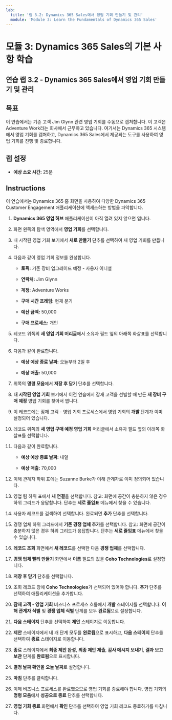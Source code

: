 ```yaml
---
lab:
  title: '랩 3.2: Dynamics 365 Sales에서 영업 기회 만들기 및 관리'
  module: 'Module 3: Learn the Fundamentals of Dynamics 365 Sales'
---
```


<a name="module-3-learn-the-fundamentals-of-dynamics-365-sales"></a>모듈 3: Dynamics 365 Sales의 기본 사항 학습
========================

## <a name="practice-lab-32---create-and-manage-an-opportunity-in-dynamics-365-sales"></a>연습 랩 3.2 - Dynamics 365 Sales에서 영업 기회 만들기 및 관리 

## <a name="objectives"></a>목표

이 연습에서는 기존 고객 Jim Glynn 관련 영업 기회를 수동으로 캡처합니다. 이 고객은 Adventure Work라는 회사에서 근무하고 있습니다. 여기서는 Dynamics 365 시스템에서 영업 기회를 캡처하고, Dynamics 365 Sales에서 제공되는 도구를 사용하여 영업 기회를 진행 및 종료합니다.


## <a name="lab-setup"></a>랩 설정

  - **예상 소요 시간:** 25분

## <a name="instructions"></a>Instructions

이 연습에서는 Dynamics 365 홈 화면을 사용하여 다양한 Dynamics 365 Customer Engagement 애플리케이션에 액세스하는 방법을 파악합니다. 

1. **Dynamics 365 영업 허브** 애플리케이션이 아직 열려 있지 않으면 엽니다. 

2. 화면 왼쪽의 탐색 영역에서 **영업 기회**를 선택합니다. 

3. 내 시작된 영업 기회 보기에서 **새로 만들기** 단추를 선택하여 새 영업 기회를 만듭니다.

4. 다음과 같이 영업 기회 정보를 완성합니다.

    - **토픽:** 기존 장비 업그레이드 예정 - 사용자 이니셜

    - **연락처:** Jim Glynn

    - **계정:** Adventure Works

    - **구매 시간 프레임:** 현재 분기

    - **예산 금액:** 50,000

    - **구매 프로세스:** 개인

5. 레코드 위쪽의 **새 영업 기회 머리글**에서 소유자 필드 옆의 아래쪽 화살표를 선택합니다. 

6. 다음과 같이 완료합니다.

    - **예상 예상 종료 날짜:** 오늘부터 2일 후

    - **예상 매출:** 50,000

7. 위쪽의 **명령 모음**에서 **저장 후 닫기** 단추를 선택합니다. 

8. **내 시작된 영업 기회** 보기에서 이전 연습에서 잠재 고객을 선별할 때 만든 **새 장비 구매 예정** 영업 기회를 찾아서 엽니다. 

9. 이 레코드에는 잠재 고객 - 영업 기회 프로세스에서 영업 기회의 **개발** 단계가 이미 설정되어 있습니다. 

10. 레코드 위쪽의 **새 영업 구매 예정 영업 기회** 머리글에서 소유자 필드 옆의 아래쪽 화살표를 선택합니다. 

11. 다음과 같이 완료합니다.

    - **예상 예상 종료 날짜:** 내일

    - **예상 매출:** 70,000

12. 이해 관계자 하위 표에는 Suzanne Burke가 이해 관계자로 이미 정의되어 있습니다. 

13. 영업 팀 하위 표에서 **새 연결**을 선택합니다. 참고: 화면에 공간이 충분하지 않은 경우 하위 그리드가 응답합니다. 단추는 **세로 줄임표** 메뉴에서 찾을 수 있습니다.

14. 사용자 레코드를 검색하여 선택합니다. 완료되면 **추가** 단추를 선택합니다. 

15. 경쟁 업체 하위 그리드에서 **기존 경쟁 업체 추가**를 선택합니다. 참고: 화면에 공간이 충분하지 않은 경우 하위 그리드가 응답합니다. 단추는 **세로 줄임표** 메뉴에서 찾을 수 있습니다.

16. **레코드 조회** 화면에서 **새 레코드**를 선택한 다음 **경쟁 업체**를 선택합니다.

17. **경쟁 업체 빨리 만들기** 화면에서 **이름** 필드의 값을 **Coho Technologies**로 설정합니다.

18. **저장 후 닫기** 단추를 선택합니다.

19. 조회 레코드 창에 **Coho Technologies**가 선택되어 있어야 합니다. **추가** 단추를 선택하여 애플리케이션을 추가합니다. 

20. **잠재 고객 - 영업 기회** 비즈니스 프로세스 흐름에서 **개발** 스테이지를 선택합니다. **이해 관계자 식별** 및 **경쟁 업체 식별** 단계를 모두 **완료됨**으로 설정합니다. 

21. **다음 스테이지** 단추를 선택하여 **제안** 스테이지로 이동합니다.

22. **제안** 스테이지에서 네 개 단계 모두를 **완료됨**으로 표시하고, **다음 스테이지** 단추를 선택하여 **종료** 스테이지로 이동합니다. 

23. **종료** 스테이지에서 **최종 제안 완성**, **최종 제안 제출**, **감사 메시지 보내기**, **결과 보고 보관** 단계를 **완료됨**으로 표시합니다. 

24. **결정 날짜 확인을** **오늘 날짜**로 설정합니다. 

25. **마침** 단추를 클릭합니다. 

26. 이제 비즈니스 프로세스를 완료했으므로 영업 기회를 종료해야 합니다. 영업 기회의 **명령 모음**에서 **성공으로 종료** 단추를 선택합니다. 

27. **영업 기회 종료** 화면에서 **확인** 단추를 선택하여 영업 기회 레코드 종료하기를 마칩니다. 
